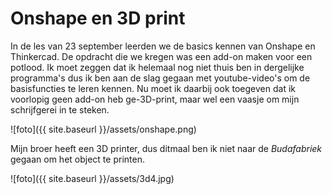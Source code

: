 # Onshape en 3D print

In de les van 23 september leerden we de basics kennen van Onshape en Thinkercad. De opdracht die we kregen was een add-on maken voor een potlood. Ik moet zeggen dat ik helemaal nog niet thuis ben in dergelijke programma's dus ik ben aan de slag gegaan met youtube-video's om de basisfuncties te leren kennen. Nu moet ik daarbij ook toegeven dat ik voorlopig geen add-on heb ge-3D-print, maar wel een vaasje om mijn schrijfgerei in te steken. 

![foto]({{ site.baseurl }}/assets/onshape.png)

Mijn broer heeft een 3D printer, dus ditmaal ben ik niet naar de *Budafabriek* gegaan om het object te printen. 

![foto]({{ site.baseurl }}/assets/3d4.jpg)




